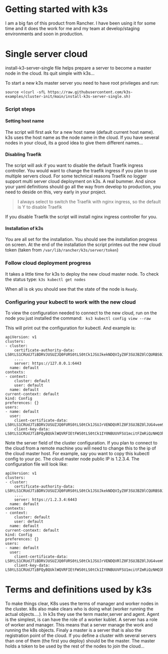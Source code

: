# Getting started with k3s
I am a big fan of this product from Rancher. I have been using it for some time and it does the work for me and my team at develop/staging environments and soon in production.

# Single server cloud
install-k3-server-single file helps prepare a server to become a master node in the cloud. Its quit simple with k3s...

To start a new k3s master server you need to have root privileges and run:
```
source <(curl -sfL https://raw.githubusercontent.com/k3s-examples/cluster-init/main/install-k3s-server-single.sh)
```

### Script steps

#### Setting host name
The script will first ask for a new host name (default current host name). k3s uses the host name as the node name in the cloud. If you have several nodes in your cloud, its a good idea to give them different names... 

#### Disabling Traefik
The script will ask if you want to disable the default Traefik ingress controller. You would want to change the traefik ingress if you plan to use multiple servers cloud. For some technical reasons Traefik no logger support multi server cloud deployment on k3s. A real bummer. And since your yaml definitions should go all the way from develop to production, you need to deside on this, very early in your project. 

> I always select to switch the Traefik with nginx ingress, so the default is Y to disable Traefik

If you disable Traefik the script will install nginx ingress controller for you.

#### Installation of k3s

You are all set for the installation. You should see the installation progress on screen. At the end of the installation the script printes out the new cloud token (taken from `/var/lib/rancher/k3s/server/token`)


### Follow cloud deployment progress

It takes a little time for k3s to deploy the new cloud master node. To check the status type:
` k3s kubectl get nodes `

When all is ok you should see that the state of the node is `Ready`.

### Configuring your kubectl to work with the new cloud

To view the configuration needed to connect to the new cloud, run on the node you just installed the command:
` ks3 kubectl config view --raw`

This will print out the configuration for kubectl. And example is:
```
apiVersion: v1
clusters:
- cluster:
    certificate-authority-data: LS0tLS1CRUdJTiBDRVJUSUZJQ0FURS0tLS0tCk1JSUJkekNDQVIyZ0F3SUJBZ0lCQURBS0JnZ3Foa2pPUFFRREFqQWpNU0V3SHdZRFZRUUREQmhyTTNNdGMyVnkKZG1WeUxXTmhRREUyTVRrMk5ESTNNalF3SGhjTk1qRXdOREk0TWpBME5USTBXaGNOTXpFd05ESTJNakEwTlRJMApXakFqTVNFd0h3WURWUVFEREJock0zTXRjMlZ5ZG1WeUxXTmhRREUyTVRrMk5ESTNNalF3V1RBVEJnY3
    ....
    server: https://127.0.0.1:6443
  name: default
contexts:
- context:
    cluster: default
    user: default
  name: default
current-context: default
kind: Config
preferences: {}
users:
- name: default
  user:
    client-certificate-data: LS0tLS1CRUdJTiBDRVJUSUZJQ0FURS0tLS0tCk1JSUJrVENDQVRlZ0F3SUJBZ0lJUG4vem91TlBPSjB3Q2dZSUtvWkl6ajBFQXdJd0l6RWhNQjhHQTFVRUF3d1kKYXpOekxXTnNhV1Z1ZEMxa....
    client-key-data: LS0tLS1CRUdJTiBFQyBQUklWQVRFIEtFWS0tLS0tCk1IY0NBUUVFSU1mcitFZmRiQzNHQ3hXTVltbGhITHB0R1ljaks4bnUzeWZkdis4YmZDakZvQW9HQ0NxR1NNNDkKQXdFSG9VUURRZ0FFU....

```

Note the server field of the cluster configuration. If you plan to connect to the cloud from a remote machine you will need to change this to the ip of the cloud master host. 
For example, say you want to copy this kubectl config to your pc. The cloud master node public IP is 1.2.3.4. The configuration file will look like:

```
apiVersion: v1
clusters:
- cluster:
    certificate-authority-data: LS0tLS1CRUdJTiBDRVJUSUZJQ0FURS0tLS0tCk1JSUJkekNDQVIyZ0F3SUJBZ0lCQURBS0JnZ3Foa2pPUFFRREFqQWpNU0V3SHdZRFZRUUREQmhyTTNNdGMyVnkKZG1WeUxXTmhRREUyTVRrMk5ESTNNalF3SGhjTk1qRXdOREk0TWpBME5USTBXaGNOTXpFd05ESTJNakEwTlRJMApXakFqTVNFd0h3WURWUVFEREJock0zTXRjMlZ5ZG1WeUxXTmhRREUyTVRrMk5ESTNNalF3V1RBVEJnY3
    ....
    server: https://1.2.3.4:6443
  name: default
contexts:
- context:
    cluster: default
    user: default
  name: default
current-context: default
kind: Config
preferences: {}
users:
- name: default
  user:
    client-certificate-data: LS0tLS1CRUdJTiBDRVJUSUZJQ0FURS0tLS0tCk1JSUJrVENDQVRlZ0F3SUJBZ0lJUG4vem91TlBPSjB3Q2dZSUtvWkl6ajBFQXdJd0l6RWhNQjhHQTFVRUF3d1kKYXpOekxXTnNhV1Z1ZEMxa....
    client-key-data: LS0tLS1CRUdJTiBFQyBQUklWQVRFIEtFWS0tLS0tCk1IY0NBUUVFSU1mcitFZmRiQzNHQ3hXTVltbGhITHB0R1ljaks4bnUzeWZkdis4YmZDakZvQW9HQ0NxR1NNNDkKQXdFSG9VUURRZ0FFU....

```

# Terms and definitions used by k3s

To make things clear, K8s uses the terms of manager and worker nodes in the cluster. k8s also make clears who is doing what (worker running the actual objects....). In k3s they use the term master,server and agent. Agent is the simplest, is can have the role of a worker kublet. A server has a role of worker and manager. This means that a server manage the work and running the k8s objects.
Finaly a master is a server that is also the registration point of the cloud. If you define a cluster with several servers than one of them (the first you deploy) should be the master. The master holds a token to be used by the rest of the nodes to join the cloud...
